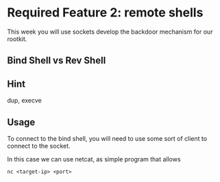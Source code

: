 # Required Feature 2: remote shells

This week you will use sockets develop the backdoor mechanism for our rootkit.

## Bind Shell vs Rev Shell



## Hint 

dup, execve

## Usage

To connect to the bind shell, you will need to use some sort of client to connect to the socket.

In this case we can use netcat, as simple program that allows 

`nc <target-ip> <port>`
